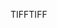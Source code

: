 <span data-ttu-id="5fb82-101">TIFF</span><span class="sxs-lookup"><span data-stu-id="5fb82-101">TIFF</span></span>